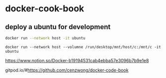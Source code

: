 # docker-cook-book

## deploy a ubuntu for development
``` bash
docker run --network host -it ubuntu

```
```
docker run --network host --volumne /run/desktop/mnt/host/c:/mnt/c -it ubuntu
```
https://www.notion.so/Docker-b19194531cab4ebba57e3096b7b9e1e8


gitpod.io/#https://github.com/cenzwong/docker-code-book
